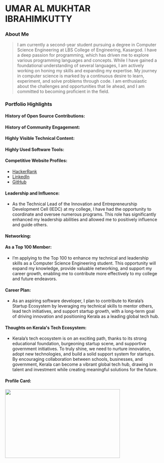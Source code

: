 
# UMAR AL MUKHTAR IBRAHIMKUTTY 

### About Me

> I am currently a second-year student pursuing a degree in Computer Science Engineering at LBS College of Engineering, Kasargod. I have a deep passion for programming, which has driven me to explore various programming languages and concepts. While I have gained a foundational understanding of several languages, I am actively working on honing my skills and expanding my expertise. My journey in computer science is marked by a continuous desire to learn, experiment, and solve problems through code. I am enthusiastic about the challenges and opportunities that lie ahead, and I am committed to becoming proficient in the field.


### Portfolio Highlights


#### History of Open Source Contributions:


#### History of Community Engagement:


#### Highly Visible Technical Content:


#### Highly Used Software Tools:


#### Competitive Website Profiles:

- [HackerRank](https://www.hackerrank.com/profile/umar1868807)
- [LinkedIn](www.linkedin.com/in/umaralmukhtaribrahimkutty)
- [GitHub](https://github.com/UmarAlMukhtar)

#### Leadership and Influence:

- As the Technical Lead of the Innovation and Entrepreneurship Development Cell (IEDC) at my college, I have had the opportunity to coordinate and oversee numerous programs. This role has significantly enhanced my leadership abilities and allowed me to positively influence and guide others.
  
#### Networking:

#### As a Top 100 Member:

- I’m applying to the Top 100 to enhance my technical and leadership skills as a Computer Science Engineering student. This opportunity will expand my knowledge, provide valuable networking, and support my career growth, enabling me to contribute more effectively to my college and future endeavors.

#### Career Plan:

- As an aspiring software developer, I plan to contribute to Kerala’s Startup Ecosystem by leveraging my technical skills to mentor others, lead tech initiatives, and support startup growth, with a long-term goal of driving innovation and positioning Kerala as a leading global tech hub.

#### Thoughts on Kerala's Tech Ecosystem:

- Kerala’s tech ecosystem is on an exciting path, thanks to its strong educational foundation, burgeoning startup scene, and supportive government initiatives. To truly shine, we need to nurture innovation, adopt new technologies, and build a solid support system for startups. By encouraging collaboration between schools, businesses, and government, Kerala can become a vibrant global tech hub, drawing in talent and investment while creating meaningful solutions for the future.

#### Profile Card:

 <img src="https://mulearn.org/embed/rank/umaralmukhtaribrahimkutty@mulearn" width="375" height="225"></img>
